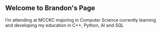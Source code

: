 ## Welcome to Brandon's Page
I’m attending at MCCKC majoring in Computer Science currently learning and developing my education in C++, Python, AI and SQL

<!---
BvBarrett/BvBarrett is a ✨ special ✨ repository because its `README.md` (this file) appears on your GitHub profile.
You can click the Preview link to take a look at your changes.
--->
